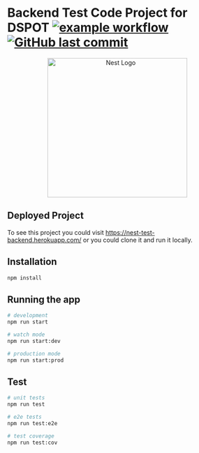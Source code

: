 # Backend Test Code Project for DSPOT  [![example workflow](https://github.com/DiegoAWS/nest-test/actions/workflows/development.yml/badge.svg)](https://nest-test-backend.herokuapp.com/) [![GitHub last commit](https://img.shields.io/github/last-commit/DiegoAWS/nest-test.svg?style=flat)](https://GitHub.com/DiegoAWS/nest-test)

<p align="center">
  <a href="http://nestjs.com/" target="blank"><img src="https://nestjs.com/img/logo_text.svg" width="320" alt="Nest Logo" /></a>
</p>

## Deployed Project

To see this project you could visit <https://nest-test-backend.herokuapp.com/> or you could clone it and run it locally.

## Installation

```sh
npm install
```

## Running the app

```sh
# development
npm run start

# watch mode
npm run start:dev

# production mode
npm run start:prod
```

## Test

```sh
# unit tests
npm run test

# e2e tests
npm run test:e2e

# test coverage
npm run test:cov
```
